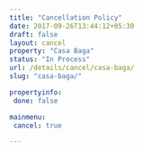 ```yaml
---
title: "Cancellation Policy"
date: 2017-09-26T13:44:12+05:30
draft: false
layout: cancel
property: "Casa Baga"
status: "In Process"
url: /details/cancel/casa-baga/
slug: "casa-baga/"

propertyinfo:
 done: false

mainmenu:
 cancel: true

---
```


